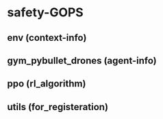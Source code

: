 # safety-GOPS

## env (context-info)
## gym_pybullet_drones (agent-info)
## ppo (rl_algorithm)
## utils (for_registeration)


